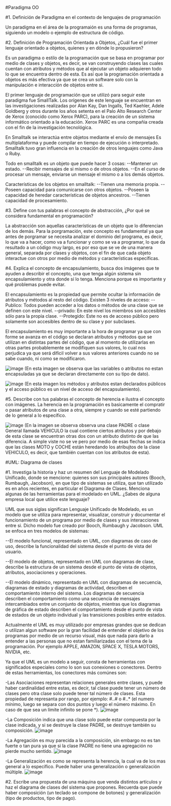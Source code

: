 #Paradigma OO

#1. Definición de Paradigma en el contexto de lenguajes de programación

Un paradigma en el área de la programaión es una forma de programas, siguiendo un modelo o ejemplo de estructura de código.
   
   
#2. Definición de Programación Orientada a Objetos, ¿Cuál fue el primer lenguaje orientado a objetos, quienes y en dónde lo propusieron?

Es un paradigma o estilo de la programación que se basa en programar por medio de clases y objetos, es decir, se van construyendo clases las cuales cuentan con atributos y métodos que al ejecutar un objeto adquieren todo lo que se encuentra dentro de esta. Es así que la programación orientada a objetos es más efectiva ya que se crea un software solo con la manipulación e interacción de objetos entre si. 

El primer lenguaje de programación que se utilizó para seguir este paradigma fue SmallTalk. Los orígenes de este lenguaje se encuentran en las investigaciones realizadas por Alan Kay, Dan Ingalls, Ted Kaehler, Adele Goldberg y otros durante los años setenta en el Palo Alto Research Center de Xerox (conocido como Xerox PARC), para la creación de un sistema informático orientado a la educación. Xerox PARC es una compañia creada con el fin de la investigación tecnológica.  

En Smalltalk se interactúa entre objetos mediante el envío de mensajes Es multiplataforma y puede compilar en tiempo de ejecución o interpretado. Smalltalk tuvo gran influencia en la creación de otros lenguajes como Java o Ruby.

Todo en smalltalk es un objeto que puede hacer 3 cosas:
--Mantener un estado.
--Recibir mensajes de si mismo o de otros objetos.
--En el curso de procesar un mensaje, enviarse un mensaje el mismo o a los demás objetos.

Características de los objetos en smalltalk:
--Tienen una memoria propia.
--Poseen capacidad para comunicarse con otros objetos.
--Poseen la capacidad de heredar características de objetos ancestros.
--Tienen capacidad de procesamiento.


#3. Define con tus palabras el concepto de abstracción, ¿Por qué se considera fundamental en programación?

La abstracción son aquellas características de un objeto que lo diferencian de los demás.
Para la porgramación, este concepto es fundamental ya que antes de porgramar se necesita analizar el dominio del programa, es decir, lo que va a hacer, como  va a funcionar y como se va a programar, lo que da resultado a un código muy largo, es por eso que se ve de una manera general, separada por clases y objetos, con el fin de que cada objeto interactue con otros por medio de métodos y características específicas.
   
   
#4. Explica el concepto de encapsulamiento, busca dos imágenes que te ayuden a describir el concepto, una que tenga algún sistema sin encapsulamiento y otra donde sí lo tenga. Menciona porque es importante y qué problemas puede evitar.

El encapsulamiento es la propiedad que permite ocultar la información de atributos y métodos al resto del código. Existen 3 niveles de acceso:
 --Publico: Todos pueden acceder a los datos o métodos de una clase que se definen con este nivel.
 --privado: En este nivel los miembros son accesibles sólo para la propia clase.
 --Protegido: Este no es de acceso público pero solamente son accesibles dentro de su clase y por subclases.

El encapsulamiento es muy importante a la hora de programar ya que con forme se avanza en el código se declaran atributos y métodos que se utilizan en distintas partes del código, que al momento de utilizarlas en otras partes probablemente se modifiquen sus valores, lo cual nos perjudica ya que será difícil volver a sus valores anteriores cuando no se sabe cuando, ni como se modificaron.

![image](https://user-images.githubusercontent.com/126824615/224860281-d417a138-e978-40c3-969c-3a868b35f43e.png)
(En esta imagen se observa que las variables o atributos no estan encapsuladas ya que se declaran directamente con su tipo de dato).

![image](https://user-images.githubusercontent.com/126824615/224860427-38182626-905d-42d4-a0eb-4584c2720d97.png)
(En esta imagen los métodos y atributos estan declarados públicos y el acceso público es un nivel de acceso del encapsulamiento).


#5. Describe con tus palabras el concepto de herencia e ilustra el concepto con imágenes.
La herencia en la programación es basicamente el compratir o pasar atributos de una clase a otra, siempre y cuando se esté partiendo de lo general a lo específico.

![image](https://user-images.githubusercontent.com/126824615/224861813-cd9af43c-9412-479c-b603-f7031132c582.png)
(En la imagen se observa observa una clase PADRE o clase General llamada VEHICULO la cual contiene ciertos atributos y por debajo de esta clase se encuentran otras dos con un atributo distinto de que las diferencia. A simple viste no se ve pero por medio de esas flechas se indica que las clases MOTO y COCHE están heredando los atribujtos de la clase VEHICULO, es decir, que también cuentan con los atributos de esta).



#UML: Diagrama de clases

#1. Investiga la historia y haz un resumen del Lenguaje de Modelado Unificado, donde se mencione: quienes son sus principales autores (Booch, Rumbaugh, Jacobson), en que tipo de sistemas se utiliza, que tan utilizado es en años recientes, en particular el Diagrama de Clases. Menciona algunas de las herramientas para el modelado en UML. ¿Sabes de alguna empresa local que utilice este lenguaje?

UML que sus siglas significan Lenguaje Unificado de Modelado, es un modelo que se utiliza para representar, visualizar, construir y documentar el funcionamiento de un programa por medio de clases y sus interacciones entre si. Dicho modelo fue creado por Booch, Rumbaugh y Jacobson. UML se enfoca en tres modelos de sistemas:

--El modelo funcional, representado en UML, con diagramas de caso de uso, describe la funcionalidad del sistema desde el punto de vista del usuario.

--El modelo de objetos, representado en UML con diagramas de clase, describe la estructura de un sistema desde el punto de vista de objetos, atributos, asociaciones y operaciones.

--El modelo dinámico, representado en UML con diagramas de secuencia, diagramas de estado y diagramas de actividad, describen el comportamiento interno del sistema. Los diagramas de secuencia describen el comportamiento como una secuencia de mensajes intercambiados entre un conjunto de objetos, mientras que los diagramas de gráfica de estado describen el comportamiento desde el punto de vista de estados de un objeto individual y las transiciones posibles entre estados.

Actualmente el UML es muy utilizado por empresas grandes que se dedican o utilizan algun software por la gran facilidad de entender el objetivo de los programas por medio de un recurso visual, más que nada para darlo a entender a las personas que no estan familiarizadas con el tema de la programación. Por ejemplo APPLE, AMAZON, SPACE X, TESLA MOTORS, NVIDIA, etc.

Ya que el UML es un modelo a seguir, consta de herramientas con significados especiales como lo son sus conexiones o conectores. Dentro de estas herramientas, los conectores más comúnes son:

-Las Asociaciones representan relaciones generales entre clases, y puede haber cardinalidad entre estas, es decir, tal clase puede tener un número de clases pero otra clase solo puede tener tal número de clases. Esta propiedad de represanta por rango, por ejemplo: #..# o #..* (el numero mínimo, luego se separa con dos puntos y luego el número máximo. En caso de que sea un límite infinito se pone *).
![image](https://user-images.githubusercontent.com/126824615/224872095-17c99660-4733-4fef-9426-8218927606be.png)

-La Composición indica que una clase solo puede estar compuesta por la clase indicada, y si se destruye la clase PADRE, se destruye también su composición.
![image](https://user-images.githubusercontent.com/126824615/224872566-508c3912-cee1-44df-9f85-8dfa7c76af5c.png)

-La Agregación es muy parecida a la composición, sin embargo no es tan fuerte o tan pura ya que si la clase PADRE no tiene una agregación no pierde mucho sentido.
![image](https://user-images.githubusercontent.com/126824615/224872917-0c969c73-1846-45cd-b821-de4abf1abad7.png)

-La Generalización es como se representa la herencia, la cual va de los mas general a lo específico. Puede haber una generalización o generalización múltiple.
![image](https://user-images.githubusercontent.com/126824615/224873313-bcc08489-9bcc-474b-bdb1-1068f8023aff.png)


#2. Escribe una propuesta de una máquina que venda distintos artículos y haz el diagrama de clases del sistema que propones. Recuerda que puede haber composición (un teclado se compone de botones) y generalización (tipo de productos, tipo de pago).

